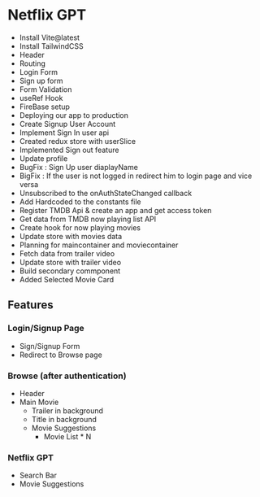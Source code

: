 # Netflix GPT


- Install Vite@latest  
- Install TailwindCSS  
- Header
- Routing
- Login Form
- Sign up form
- Form Validation
- useRef Hook
- FireBase setup
- Deploying our app to production
- Create Signup User Account
- Implement Sign In user api
- Created redux store with userSlice        
- Implemented Sign out feature
- Update profile
- BugFix : Sign Up user diaplayName 
- BigFix : If the user is not logged in redirect him to login page and vice versa
- Unsubscribed to the onAuthStateChanged callback
- Add Hardcoded  to the constants file
- Register TMDB Api & create an app and get access token
- Get data from TMDB now playing list API 
- Create hook for now playing movies
- Update store with movies data
- Planning for maincontainer and moviecontainer
- Fetch data from trailer video
- Update store with trailer video
-  Build secondary commponent
- Added Selected Movie Card

## Features

### Login/Signup Page
- Sign/Signup Form  
- Redirect to Browse page  

### Browse (after authentication)
- Header  
- Main Movie  
  - Trailer in background  
  - Title in background  
  - Movie Suggestions  
    - Movie List * N  

### Netflix GPT
- Search Bar  
- Movie Suggestions  
